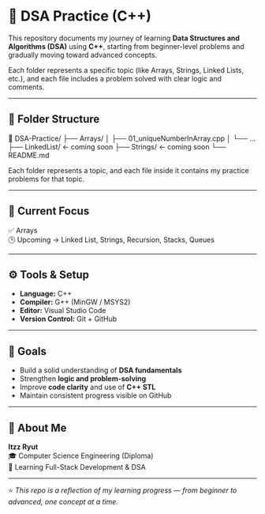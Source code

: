 # 🧩 DSA Practice (C++)

This repository documents my journey of learning **Data Structures and Algorithms (DSA)** using **C++**, starting from beginner-level problems and gradually moving toward advanced concepts.

Each folder represents a specific topic (like Arrays, Strings, Linked Lists, etc.), and each file includes a problem solved with clear logic and comments.

---

## 📂 Folder Structure

📂 DSA-Practice/
 ├── Arrays/
 │    ├── 01_uniqueNumberInArray.cpp
 │    └── ...
 ├── LinkedList/   ← coming soon
 ├── Strings/      ← coming soon
 └── README.md



Each folder represents a topic, and each file inside it contains my practice problems for that topic.

---

## 🧱 Current Focus

✅ Arrays  
🕒 Upcoming → Linked List, Strings, Recursion, Stacks, Queues  

---

## ⚙️ Tools & Setup

- **Language:** C++  
- **Compiler:** G++ (MinGW / MSYS2)  
- **Editor:** Visual Studio Code  
- **Version Control:** Git + GitHub  

---

## 🚀 Goals

- Build a solid understanding of **DSA fundamentals**
- Strengthen **logic and problem-solving**
- Improve **code clarity** and use of **C++ STL**
- Maintain consistent progress visible on GitHub

---

## 🧠 About Me

**Itzz Ryut**  
🎓 Computer Science Engineering (Diploma)  
🌱 Learning Full-Stack Development & DSA  

---

⭐ *This repo is a reflection of my learning progress — from beginner to advanced, one concept at a time.*
